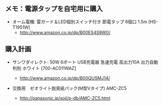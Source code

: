 ## メモ：電源タップを自宅用に購入

* オーム電機: 雷ガード＆LED個別スイッチ付き 節電タップ 6個口 1.5m [HS-T1951W]
  * http://www.amazon.co.jp/dp/B00ES4S9W0/


## 購入計画

* サンワダイレクト: 50W 6ポート USB充電器 急速充電 高出力10A 出力自動判別 ホワイト [700-AC011WAZ]
  * http://www.amazon.co.jp/dp/B00QUSMJ14/

* 交換用　ゼオライト脱臭紙パック(M型Vタイプ) AMC-ZC5 
  * http://panasonic.jp/soji/p-db/AMC-ZC5.html

